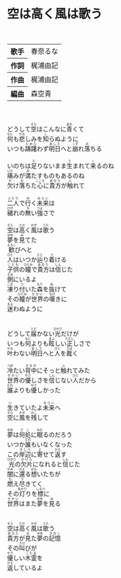 <h1>空は高く風は歌う</h1>
<br>
<table>
<tbody><tr>
<th>歌手</th>
<td>春奈るな</td>
</tr>
<tr>
<th>作詞</th>
<td>梶浦由記</td>
</tr>

<tr>
<th>作曲</th>
<td>梶浦由記</td>
</tr>

<tr>
<th>編曲</th>
<td>森空青</td>
</tr>

</tbody>
</table>

<br>
<br>
<div >
どうして<ruby>空<rp>(</rp><rt>そら</rt><rp>)</rp></ruby>はこんなに<ruby>青<rp>(</rp><rt>あお</rt><rp>)</rp></ruby>くて<br>
<ruby>何<rp>(</rp><rt>なに</rt><rp>)</rp></ruby>も<ruby>悲<rp>(</rp><rt>かな</rt><rp>)</rp></ruby>しみを<ruby>知<rp>(</rp><rt>し</rt><rp>)</rp></ruby>らぬように<br>
いつも<ruby>躊躇<rp>(</rp><rt>ためら</rt><rp>)</rp></ruby>わず<ruby>明日<rp>(</rp><rt>あした</rt><rp>)</rp></ruby>へと<ruby>崩<rp>(</rp><rt>くず</rt><rp>)</rp></ruby>れ<ruby>落<rp>(</rp><rt>お</rt><rp>)</rp></ruby>ちる<br>
<br>
いのちは<ruby>足<rp>(</rp><rt>た</rt><rp>)</rp></ruby>りないまま<ruby>生<rp>(</rp><rt>う</rt><rp>)</rp></ruby>まれて<ruby>来<rp>(</rp><rt>く</rt><rp>)</rp></ruby>るのね<br>
<ruby>痛<rp>(</rp><rt>いた</rt><rp>)</rp></ruby>みが<ruby>満<rp>(</rp><rt>み</rt><rp>)</rp></ruby>たすものもあるのね<br>
<ruby>欠<rp>(</rp><rt>か</rt><rp>)</rp></ruby>け<ruby>落<rp>(</rp><rt>お</rt><rp>)</rp></ruby>ちた<ruby>心<rp>(</rp><rt>こころ</rt><rp>)</rp></ruby>に<ruby>貴方<rp>(</rp><rt>あなた</rt><rp>)</rp></ruby>が<ruby>触<rp>(</rp><rt>ふ</rt><rp>)</rp></ruby>れて<br>
<br>
<ruby>二人<rp>(</rp><rt>ふたり</rt><rp>)</rp></ruby>で<ruby>行<rp>(</rp><rt>ゆ</rt><rp>)</rp></ruby>く<ruby>未来<rp>(</rp><rt>みらい</rt><rp>)</rp></ruby>は<br>
<ruby>穢<rp>(</rp><rt>けが</rt><rp>)</rp></ruby>れの<ruby>無<rp>(</rp><rt>な</rt><rp>)</rp></ruby>い<ruby>強<rp>(</rp><rt>つよ</rt><rp>)</rp></ruby>さで<br>
<br>
<ruby>空<rp>(</rp><rt>そら</rt><rp>)</rp></ruby>は<ruby>高<rp>(</rp><rt>たか</rt><rp>)</rp></ruby>く<ruby>風<rp>(</rp><rt>かぜ</rt><rp>)</rp></ruby>は<ruby>歌<rp>(</rp><rt>うた</rt><rp>)</rp></ruby>う<br>
<ruby>夢<rp>(</rp><rt>ゆめ</rt><rp>)</rp></ruby>を<ruby>見<rp>(</rp><rt>み</rt><rp>)</rp></ruby>てた<br>
<ruby>歓<rp>(</rp><rt>よろこ</rt><rp>)</rp></ruby>びへと<br>
<ruby>人<rp>(</rp><rt>ひと</rt><rp>)</rp></ruby>はいつか<ruby>辿<rp>(</rp><rt>たと</rt><rp>)</rp></ruby>り<ruby>着<rp>(</rp><rt>つ</rt><rp>)</rp></ruby>ける<br>
<ruby>子供<rp>(</rp><rt>こども</rt><rp>)</rp></ruby>の<ruby>瞳<rp>(</rp><rt>ひとみ</rt><rp>)</rp></ruby>で<ruby>貴方<rp>(</rp><rt>あなた</rt><rp>)</rp></ruby>は<ruby>信<rp>(</rp><rt>しん</rt><rp>)</rp></ruby>じた<br>
<ruby>側<rp>(</rp><rt>そば</rt><rp>)</rp></ruby>にいるよ<br>
<ruby>凍<rp>(</rp><rt>こお</rt><rp>)</rp></ruby>り<ruby>付<rp>(</rp><rt>つ</rt><rp>)</rp></ruby>いた<ruby>森<rp>(</rp><rt>もり</rt><rp>)</rp></ruby>を<ruby>抜<rp>(</rp><rt>ぬ</rt><rp>)</rp></ruby>けて<br>
その<ruby>瞳<rp>(</rp><rt>ひとみ</rt><rp>)</rp></ruby>が<ruby>世界<rp>(</rp><rt>せかい</rt><rp>)</rp></ruby>の<ruby>嘆<rp>(</rp><rt>なげ</rt><rp>)</rp></ruby>きに<br>
<ruby>迷<rp>(</rp><rt>まよ</rt><rp>)</rp></ruby>わぬように<br>
<br>
<br>
どうして<ruby>届<rp>(</rp><rt>とど</rt><rp>)</rp></ruby>かない<ruby>光<rp>(</rp><rt>ひかり</rt><rp>)</rp></ruby>だけが<br>
いつも<ruby>何<rp>(</rp><rt>なに</rt><rp>)</rp></ruby>よりも<ruby>眩<rp>(</rp><rt>まぶ</rt><rp>)</rp></ruby>しい<ruby>正<rp>(</rp><rt>ただし</rt><rp>)</rp></ruby>しさで<br>
<ruby>叶<rp>(</rp><rt>かな</rt><rp>)</rp></ruby>わない<ruby>明日<rp>(</rp><rt>あした</rt><rp>)</rp></ruby>へと<ruby>人<rp>(</rp><rt>ひと</rt><rp>)</rp></ruby>を<ruby>裁<rp>(</rp><rt>さば</rt><rp>)</rp></ruby>く<br>
<br>
<ruby>冷<rp>(</rp><rt>つめ</rt><rp>)</rp></ruby>たい<ruby>背中<rp>(</rp><rt>せなか</rt><rp>)</rp></ruby>にそっと<ruby>触<rp>(</rp><rt>ふ</rt><rp>)</rp></ruby>れてみた<br>
<ruby>世界<rp>(</rp><rt>せかい</rt><rp>)</rp></ruby>の<ruby>優<rp>(</rp><rt>やさ</rt><rp>)</rp></ruby>しさを<ruby>信<rp>(</rp><rt>しん</rt><rp>)</rp></ruby>じない<ruby>人<rp>(</rp><rt>ひと</rt><rp>)</rp></ruby>だから<br>
<ruby>誰<rp>(</rp><rt>だれ</rt><rp>)</rp></ruby>よりも<ruby>優<rp>(</rp><rt>やさ</rt><rp>)</rp></ruby>しかった<br>
<br>
<ruby>生<rp>(</rp><rt>い</rt><rp>)</rp></ruby>きていたよ<ruby>未来<rp>(</rp><rt>みらい</rt><rp>)</rp></ruby>へ<br>
<ruby>空<rp>(</rp><rt>そら</rt><rp>)</rp></ruby>に<ruby>風<rp>(</rp><rt>かぜ</rt><rp>)</rp></ruby>を<ruby>残<rp>(</rp><rt>のこ</rt><rp>)</rp></ruby>して<br>
<br>
<ruby>夢<rp>(</rp><rt>ゆめ</rt><rp>)</rp></ruby>は<ruby>何処<rp>(</rp><rt>どこ</rt><rp>)</rp></ruby>に<ruby>眠<rp>(</rp><rt>ねむ</rt><rp>)</rp></ruby>るのだろう<br>
いつか<ruby>誰<rp>(</rp><rt>だれ</rt><rp>)</rp></ruby>もいなくなった<br>
この<ruby>岸辺<rp>(</rp><rt>きしべ</rt><rp>)</rp></ruby>に<ruby>寄<rp>(</rp><rt>よ</rt><rp>)</rp></ruby>せて<ruby>返<rp>(</rp><rt>かえ</rt><rp>)</rp></ruby>す<br>
<ruby>光<rp>(</rp><rt>ひかり</rt><rp>)</rp></ruby>の<ruby>欠片<rp>(</rp><rt>かけら</rt><rp>)</rp></ruby>になれると<ruby>信<rp>(</rp><rt>しん</rt><rp>)</rp></ruby>じた<br>
<ruby>闇<rp>(</rp><rt>やみ</rt><rp>)</rp></ruby>に<ruby>還<rp>(</rp><rt>かえ</rt><rp>)</rp></ruby>る<ruby>想<rp>(</rp><rt>おも</rt><rp>)</rp></ruby>いたちが<br>
<ruby>燃<rp>(</rp><rt>も</rt><rp>)</rp></ruby>え<ruby>尽<rp>(</rp><rt>つ</rt><rp>)</rp></ruby>きてく<br>
その<ruby>灯<rp>(</rp><rt>あかり</rt><rp>)</rp></ruby>りを<ruby>標<rp>(</rp><rt>しるべ</rt><rp>)</rp></ruby>に<br>
<ruby>世界<rp>(</rp><rt>せかい</rt><rp>)</rp></ruby>はまた<ruby>夢<rp>(</rp><rt>ゆめ</rt><rp>)</rp></ruby>を<ruby>見<rp>(</rp><rt>み</rt><rp>)</rp></ruby>る<br>
<br>
<br>
<ruby>空<rp>(</rp><rt>そら</rt><rp>)</rp></ruby>は<ruby>高<rp>(</rp><rt>たか</rt><rp>)</rp></ruby>く<ruby>風<rp>(</rp><rt>かぜ</rt><rp>)</rp></ruby>は<ruby>歌<rp>(</rp><rt>うた</rt><rp>)</rp></ruby>う<br>
<ruby>貴方<rp>(</rp><rt>あなた</rt><rp>)</rp></ruby>が<ruby>見<rp>(</rp><rt>み</rt><rp>)</rp></ruby>た<ruby>夢<rp>(</rp><rt>ゆめ</rt><rp>)</rp></ruby>の<ruby>記憶<rp>(</rp><rt>きおく</rt><rp>)</rp></ruby><br>
その<ruby>叫<rp>(</rp><rt>さけ</rt><rp>)</rp></ruby>びが<br>
<ruby>優<rp>(</rp><rt>やさ</rt><rp>)</rp></ruby>しい<ruby>木霊<rp>(</rp><rt>こだま</rt><rp>)</rp></ruby>を<br>
<ruby>返<rp>(</rp><rt>かえ</rt><rp>)</rp></ruby>しているよ
</div>
